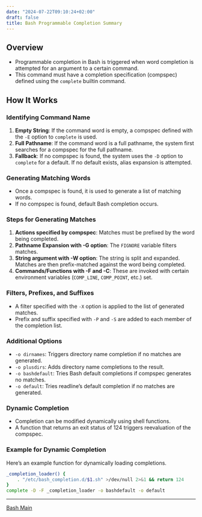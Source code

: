 ```yaml
---
date: "2024-07-22T09:10:24+02:00"
draft: false
title: Bash Programmable Completion Summary
---
```


## Overview

-   Programmable completion in Bash is triggered when word completion is
    attempted for an argument to a certain command.
-   This command must have a completion specification (compspec) defined
    using the `complete` builtin command.

## How It Works

### Identifying Command Name

1.  **Empty String**: If the command word is empty, a compspec defined
    with the `-E` option to `complete` is used.
2.  **Full Pathname**: If the command word is a full pathname, the
    system first searches for a compspec for the full pathname.
3.  **Fallback**: If no compspec is found, the system uses the `-D`
    option to `complete` for a default. If no default exists, alias
    expansion is attempted.

### Generating Matching Words

-   Once a compspec is found, it is used to generate a list of matching
    words.
-   If no compspec is found, default Bash completion occurs.

### Steps for Generating Matches

1.  **Actions specified by compspec**: Matches must be prefixed by the
    word being completed.
2.  **Pathname Expansion with -G option**: The `FIGNORE` variable
    filters matches.
3.  **String argument with -W option**: The string is split and
    expanded. Matches are then prefix-matched against the word being
    completed.
4.  **Commands/Functions with -F and -C**: These are invoked with
    certain environment variables (`COMP_LINE`, `COMP_POINT`, etc.) set.

### Filters, Prefixes, and Suffixes

-   A filter specified with the `-X` option is applied to the list of
    generated matches.
-   Prefix and suffix specified with `-P` and `-S` are added to each
    member of the completion list.

### Additional Options

-   `-o dirnames`: Triggers directory name completion if no matches are
    generated.
-   `-o plusdirs`: Adds directory name completions to the result.
-   `-o bashdefault`: Tries Bash default completions if compspec
    generates no matches.
-   `-o default`: Tries readline’s default completion if no matches are
    generated.

### Dynamic Completion

-   Completion can be modified dynamically using shell functions.
-   A function that returns an exit status of 124 triggers reevaluation
    of the compspec.

### Example for Dynamic Completion

Here’s an example function for dynamically loading completions.

``` bash
_completion_loader() {
    . "/etc/bash_completion.d/$1.sh" >/dev/null 2>&1 && return 124
}
complete -D -F _completion_loader -o bashdefault -o default
```

------------------------------------------------------------------------

[Bash Main](//posts/Linux/commands/bash_MAIN)
